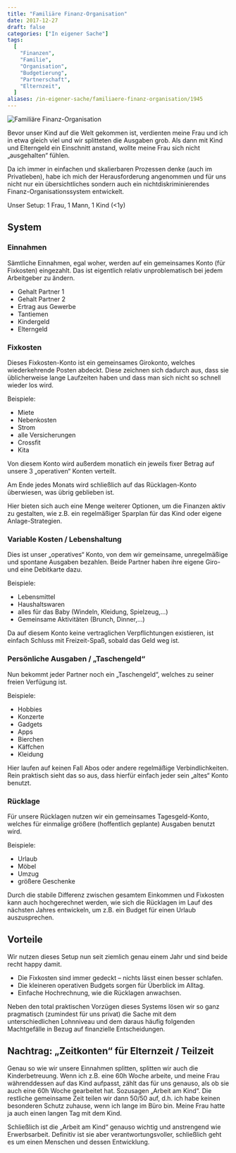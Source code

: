 ```yaml
---
title: "Familiäre Finanz-Organisation"
date: 2017-12-27
draft: false
categories: ["In eigener Sache"]
tags:
  [
    "Finanzen",
    "Familie",
    "Organisation",
    "Budgetierung",
    "Partnerschaft",
    "Elternzeit",
  ]
aliases: /in-eigener-sache/familiaere-finanz-organisation/1945
---
```


![Familiäre Finanz-Organisation](/images/2017-12-27-Familliäre-Finanz-Organisation-2.png)

Bevor unser Kind auf die Welt gekommen ist, verdienten meine Frau und ich in etwa gleich viel und wir splitteten die Ausgaben grob. Als dann mit Kind und Elterngeld ein Einschnitt anstand, wollte meine Frau sich nicht „ausgehalten“ fühlen.

Da ich immer in einfachen und skalierbaren Prozessen denke (auch im Privatleben), habe ich mich der Herausforderung angenommen und für uns nicht nur ein übersichtliches sondern auch ein nichtdiskriminierendes Finanz-Organisationssystem entwickelt.

Unser Setup: 1 Frau, 1 Mann, 1 Kind (<1y)

## System

### Einnahmen

Sämtliche Einnahmen, egal woher, werden auf ein gemeinsames Konto (für Fixkosten) eingezahlt. Das ist eigentlich relativ unproblematisch bei jedem Arbeitgeber zu ändern.

- Gehalt Partner 1
- Gehalt Partner 2
- Ertrag aus Gewerbe
- Tantiemen
- Kindergeld
- Elterngeld

### Fixkosten

Dieses Fixkosten-Konto ist ein gemeinsames Girokonto, welches wiederkehrende Posten abdeckt. Diese zeichnen sich dadurch aus, dass sie üblicherweise lange Laufzeiten haben und dass man sich nicht so schnell wieder los wird.

Beispiele:

- Miete
- Nebenkosten
- Strom
- alle Versicherungen
- Crossfit
- Kita

Von diesem Konto wird außerdem monatlich ein jeweils fixer Betrag auf unsere 3 „operativen“ Konten verteilt.

Am Ende jedes Monats wird schließlich auf das Rücklagen-Konto überwiesen, was übrig geblieben ist.

Hier bieten sich auch eine Menge weiterer Optionen, um die Finanzen aktiv zu gestalten, wie z.B. ein regelmäßiger Sparplan für das Kind oder eigene Anlage-Strategien.

### Variable Kosten / Lebenshaltung

Dies ist unser „operatives“ Konto, von dem wir gemeinsame, unregelmäßige und spontane Ausgaben bezahlen. Beide Partner haben ihre eigene Giro- und eine Debitkarte dazu.

Beispiele:

- Lebensmittel
- Haushaltswaren
- alles für das Baby (Windeln, Kleidung, Spielzeug,…)
- Gemeinsame Aktivitäten (Brunch, Dinner,…)

Da auf diesem Konto keine vertraglichen Verpflichtungen existieren, ist einfach Schluss mit Freizeit-Spaß, sobald das Geld weg ist.

### Persönliche Ausgaben / „Taschengeld“

Nun bekommt jeder Partner noch ein „Taschengeld“, welches zu seiner freien Verfügung ist.

Beispiele:

- Hobbies
- Konzerte
- Gadgets
- Apps
- Bierchen
- Käffchen
- Kleidung

Hier laufen auf keinen Fall Abos oder andere regelmäßige Verbindlichkeiten. Rein praktisch sieht das so aus, dass hierfür einfach jeder sein „altes“ Konto benutzt.

### Rücklage

Für unsere Rücklagen nutzen wir ein gemeinsames Tagesgeld-Konto, welches für einmalige größere (hoffentlich geplante) Ausgaben benutzt wird.

Beispiele:

- Urlaub
- Möbel
- Umzug
- größere Geschenke

Durch die stabile Differenz zwischen gesamtem Einkommen und Fixkosten kann auch hochgerechnet werden, wie sich die Rücklagen im Lauf des nächsten Jahres entwickeln, um z.B. ein Budget für einen Urlaub auszusprechen.

## Vorteile

Wir nutzen dieses Setup nun seit ziemlich genau einem Jahr und sind beide recht happy damit.

- Die Fixkosten sind immer gedeckt – nichts lässt einen besser schlafen.
- Die kleineren operativen Budgets sorgen für Überblick im Alltag.
- Einfache Hochrechnung, wie die Rücklagen anwachsen.

Neben den total praktischen Vorzügen dieses Systems lösen wir so ganz pragmatisch (zumindest für uns privat) die Sache mit dem unterschiedlichen Lohnniveau und dem daraus häufig folgenden Machtgefälle in Bezug auf finanzielle Entscheidungen.

## Nachtrag: „Zeitkonten“ für Elternzeit / Teilzeit

Genau so wie wir unsere Einnahmen splitten, splitten wir auch die Kinderbetreuung. Wenn ich z.B. eine 60h Woche arbeite, und meine Frau währenddessen auf das Kind aufpasst, zählt das für uns genauso, als ob sie auch eine 60h Woche gearbeitet hat. Sozusagen „Arbeit am Kind“.
Die restliche gemeinsame Zeit teilen wir dann 50/50 auf, d.h. ich habe keinen besonderen Schutz zuhause, wenn ich lange im Büro bin. Meine Frau hatte ja auch einen langen Tag mit dem Kind.

Schließlich ist die „Arbeit am Kind“ genauso wichtig und anstrengend wie Erwerbsarbeit. Definitiv ist sie aber verantwortungsvoller, schließlich geht es um einen Menschen und dessen Entwicklung.
